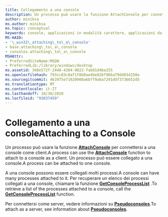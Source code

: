 ```yaml
---
title: Collegamento a una console
description: Un processo può usare la funzione AttachConsole per connettersi a una console. Un processo può essere collegato a una console.
author: miniksa
ms.author: miniksa
ms.topic: conceptual
keywords: console, applicazioni in modalità carattere, applicazioni da riga di comando, applicazioni di terminale, api della console
MS-HAID:
- '\_win32\_attaching\_to\_a\_console'
- base.attaching\_to\_a\_console
- consoles.attaching\_to\_a\_console
MSHAttr:
- PreferredSiteName:MSDN
- PreferredLib:/library/windows/desktop
ms.assetid: 348e572f-2448-4384-9822-fab01d4ba255
ms.openlocfilehash: 793cc83c0af1f8b0ae4be026f966a79dd034250e
ms.sourcegitcommit: 463975e71920908a6bff9a6a7291ddf3736652d5
ms.translationtype: MT
ms.contentlocale: it-IT
ms.lasthandoff: 10/30/2020
ms.locfileid: "93037459"
---
```

# <a name="attaching-to-a-console"></a><span data-ttu-id="1664b-105">Collegamento a una console</span><span class="sxs-lookup"><span data-stu-id="1664b-105">Attaching to a Console</span></span>

<span data-ttu-id="1664b-106">Un processo può usare la funzione [**AttachConsole**](attachconsole.md) per connettersi a una console come client.</span><span class="sxs-lookup"><span data-stu-id="1664b-106">A process can use the [**AttachConsole**](attachconsole.md) function to attach to a console as a client.</span></span> <span data-ttu-id="1664b-107">Un processo può essere collegato a una console.</span><span class="sxs-lookup"><span data-stu-id="1664b-107">A process can be attached to one console.</span></span>

<span data-ttu-id="1664b-108">A una console possono essere collegati molti processi.</span><span class="sxs-lookup"><span data-stu-id="1664b-108">A console can have many processes attached to it.</span></span> <span data-ttu-id="1664b-109">Per recuperare un elenco dei processi collegati a una console, chiamare la funzione [**GetConsoleProcessList**](getconsoleprocesslist.md) .</span><span class="sxs-lookup"><span data-stu-id="1664b-109">To retrieve a list of the processes attached to a console, call the [**GetConsoleProcessList**](getconsoleprocesslist.md) function.</span></span>

<span data-ttu-id="1664b-110">Per connettersi come server, vedere informazioni su [**Pseudoconsoles**](pseudoconsoles.md).</span><span class="sxs-lookup"><span data-stu-id="1664b-110">To attach as a server, see information about [**Pseudoconsoles**](pseudoconsoles.md).</span></span>
